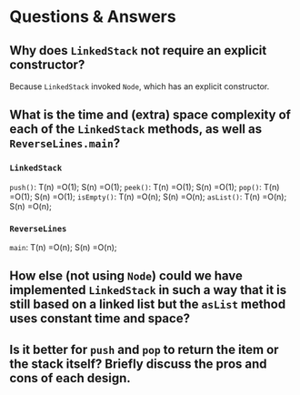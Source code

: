 # Questions & Answers

## Why does `LinkedStack` not require an explicit constructor?
Because `LinkedStack` invoked `Node`, which has an explicit constructor.

## What is the time and (extra) space complexity of each of the `LinkedStack` methods, as well as `ReverseLines.main`?
### `LinkedStack`
`push()`: T(n) =O(1); S(n) =O(1);
`peek()`: T(n) =O(1); S(n) =O(1);
`pop()`: T(n) =O(1); S(n) =O(1);
`isEmpty()`: T(n) =O(n); S(n) =O(n);
`asList()`: T(n) =O(n); S(n) =O(n);

### `ReverseLines` 
`main`: T(n) =O(n); S(n) =O(n);

## How else (not using `Node`) could we have implemented `LinkedStack` in such a way that it is still based on a linked list but the `asList` method uses constant time and space?


## Is it better for `push` and `pop` to return the item or the stack itself? Briefly discuss the pros and cons of each design.
